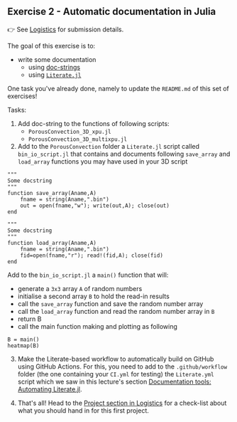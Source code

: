 <!--This file was generated, do not modify it.-->
## Exercise 2 - **Automatic documentation in Julia**

👉 See [Logistics](/logistics/#submission) for submission details.

The goal of this exercise is to:
- write some documentation
  - using [doc-strings](https://docs.julialang.org/en/v1/manual/documentation/)
  - using [`Literate.jl`](https://github.com/fredrikekre/Literate.jl)

One task you've already done, namely to update the `README.md` of this set of exercises!

Tasks:
1. Add doc-string to the functions of following scripts:
    - `PorousConvection_3D_xpu.jl`
    - `PorousConvection_3D_multixpu.jl`
2. Add to the `PorousConvection` folder  a `Literate.jl` script called `bin_io_script.jl` that contains and documents following `save_array` and `load_array` functions you may have used in your 3D script

````julia:ex1
"""
Some docstring
"""
function save_array(Aname,A)
    fname = string(Aname,".bin")
    out = open(fname,"w"); write(out,A); close(out)
end

"""
Some docstring
"""
function load_array(Aname,A)
    fname = string(Aname,".bin")
    fid=open(fname,"r"); read!(fid,A); close(fid)
end
````

Add to the `bin_io_script.jl` a `main()` function that will:
- generate a `3x3` array `A` of random numbers
- initialise a second array `B` to hold the read-in results
- call the `save_array` function and save the random number array
- call the `load_array` function and read the random number array in `B`
- return B
- call the main function making and plotting as following

````julia:ex2
B = main()
heatmap(B)
````

3. Make the Literate-based workflow to automatically build on GitHub using GitHub Actions. For this, you need to add to the `.github/workflow` folder (the one containing your `CI.yml` for testing) the `Literate.yml` script which we saw in this lecture's section [Documentation tools: Automating Literate.jl](#documentation_tools_automating_literatejl).

4. That's all! Head to the [Project section in Logistics](/logistics/#project) for a check-list about what you should hand in for this first project.

